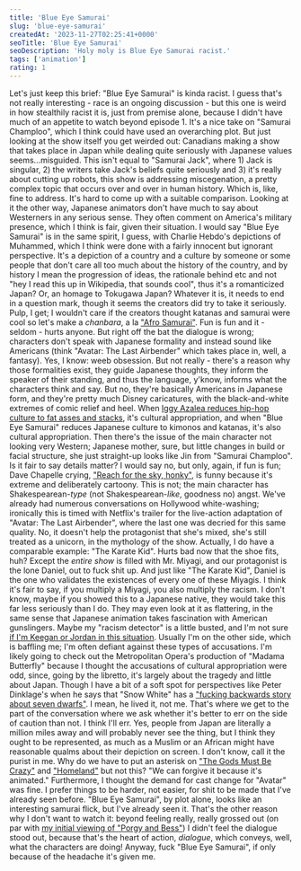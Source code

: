 ```yaml
---
title: 'Blue Eye Samurai'
slug: 'blue-eye-samurai'
createdAt: '2023-11-27T02:25:41+0000'
seoTitle: 'Blue Eye Samurai'
seoDescription: 'Holy moly is Blue Eye Samurai racist.'
tags: ['animation']
rating: 1
---
```


Let's just keep this brief: "Blue Eye Samurai" is kinda racist. I guess that's not really interesting - race is an ongoing discussion - but this one is weird in how stealthily racist it is, just from premise alone, because I didn't have much of an appetite to watch beyond episode 1. It's a nice take on "Samurai Champloo", which I think could have used an overarching plot. But just looking at the show itself you get weirded out: Canadians making a show that takes place in Japan while dealing quite seriously with Japanese values seems...misguided. This isn't equal to "Samurai Jack", where 1) Jack is singular, 2) the writers take Jack's beliefs quite seriously and 3) it's really about cutting up robots, this show is addressing miscegenation, a pretty complex topic that occurs over and over in human history. Which is, like, fine to address. It's hard to come up with a suitable comparison. Looking at it the other way, Japanese animators don't have much to say about Westerners in any serious sense. They often comment on America's military presence, which I think is fair, given their situation. I would say "Blue Eye Samurai" is in the same spirit, I guess, with Charlie Hebdo's depictions of Muhammed, which I think were done with a fairly innocent but ignorant perspective. It's a depiction of a country and a culture by someone or some people that don't care all too much about the history of the country, and by history I mean the progression of ideas, the rationale behind etc and not "hey I read this up in Wikipedia, that sounds cool", thus it's a romanticized Japan? Or, an homage to Tokugawa Japan? Whatever it is, it needs to end in a question mark, though it seems the creators did try to take it seriously. Pulp, I get; I wouldn't care if the creators thought katanas and samurai were cool so let's make a _chanbara_, a la ["Afro Samurai"](https://www.youtube.com/watch?v=cnZS1M23gRE). Fun is fun and it - seldom - hurts anyone. But right off the bat the dialogue is wrong; characters don't speak with Japanese formality and instead sound like Americans (think "Avatar: The Last Airbender" which takes place in, well, a fantasy). Yes, I know: weeb obsession. But not really - there's a reason why those formalities exist, they guide Japanese thoughts, they inform the speaker of their standing, and thus the language, y'know, informs what the characters think and say. But no, they're basically Americans in Japanese form, and they're pretty much Disney caricatures, with the black-and-white extremes of comic relief and heel. When [Iggy Azalea reduces hip-hop culture to fat asses and stacks](https://genius.com/a/iggy-azalea-responds-to-cultural-appropriation-criticism-on-clap-back), it's cultural appropriation, and when "Blue Eye Samurai" reduces Japanese culture to kimonos and katanas, it's also cultural appropriation. Then there's the issue of the main character not looking very Western; Japanese mother, sure, but little changes in build or facial structure, she just straight-up looks like Jin from "Samurai Champloo". Is it fair to say details matter? I would say no, but only, again, if fun is fun; Dave Chapelle crying, ["Reach for the sky, honky"](https://www.youtube.com/watch?app=desktop&v=iLsvH7_EF34), is funny because it's extreme and deliberately cartoony. This is not; the main character has Shakespearean-_type_ (not Shakespearean-_like_, goodness no) angst. We've already had numerous conversations on Hollywood white-washing; ironically this is timed with Netflix's trailer for the live-action adaptation of "Avatar: The Last Airbender", where the last one was decried for this same quality. No, it doesn't help the protagonist that she's mixed, she's still treated as a unicorn, in the mythology of the show. Actually, I do have a comparable example: "The Karate Kid". Hurts bad now that the shoe fits, huh? Except the _entire show_ is filled with Mr. Miyagi, and our protagonist is the lone Daniel, out to fuck shit up. And just like "The Karate Kid", Daniel is the one who validates the existences of every one of these Miyagis. I think it's fair to say, if you multiply a Miyagi, you also multiply the racism. I don't know, maybe if you showed this to a Japanese native, they would take this far less seriously than I do. They may even look at it as flattering, in the same sense that Japanese animation takes fascination with American gunslingers. Maybe my "racism detector" is a little busted, and I'm not sure [if I'm Keegan or Jordan in this situation](https://www.youtube.com/watch?v=TLnUJzueBOQ). Usually I'm on the other side, which is baffling me; I'm often defiant against these types of accusations. I'm likely going to check out the Metropolitan Opera's production of "Madama Butterfly" because I thought the accusations of cultural appropriation were odd, since, going by the libretto, it's largely about the tragedy and little about Japan. Though I have a bit of a soft spot for perspectives like Peter Dinklage's when he says that "Snow White" has a ["fucking backwards story about seven dwarfs"](https://variety.com/2022/film/news/peter-dinklage-snow-white-remake-1235161936/). I mean, he lived it, not me. That's where we get to the part of the conversation where we ask whether it's better to err on the side of caution than not. I think I'll err. Yes, people from Japan are literally a million miles away and will probably never see the thing, but I think they ought to be represented, as much as a Muslim or an African might have reasonable qualms about their depiction on screen. I don't know, call it the purist in me. Why do we have to put an asterisk on ["The Gods Must Be Crazy"](https://en.wikipedia.org/wiki/The_Gods_Must_Be_Crazy) and ["Homeland"](https://www.theguardian.com/tv-and-radio/2015/oct/15/homeland-is-racist-artists-subversive-graffiti-tv-show) but not this? "We can forgive it because it's animated." Furthermore, I thought the demand for cast change for "Avatar" was fine. I prefer things to be harder, not easier, for shit to be made that I've already seen before. "Blue Eye Samurai", by plot alone, looks like an interesting samurai flick, but I've already seen it. That's the other reason why I don't want to watch it: beyond feeling really, really grossed out (on par with [my initial viewing of "Porgy and Bess"](/porgy-and-bess)) I didn't feel the dialogue stood out, because that's the heart of action, _dialogue_, which conveys, well, what the characters are doing! Anyway, fuck "Blue Eye Samurai", if only because of the headache it's given me.
